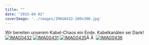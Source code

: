 ```yaml
---
title: ""
date: "2015-04-02"
coverImage: '../images/IMAG0432-200x300.jpg'
---
```


Wir bereiten unserem Kabel-Chaos ein Ende. Kabelkanälen sei Dank! [![IMAG0432](../images/IMAG0432-200x300.jpg)](https://hackzogtum-coburg.de/wp-content/uploads/2015/04/IMAG0432.jpg) [![IMAG0431](../images/IMAG0431-200x300.jpg)](https://hackzogtum-coburg.de/wp-content/uploads/2015/04/IMAG0431.jpg) [![IMAG0435](../images/IMAG0435-300x200.jpg)](https://hackzogtum-coburg.de/wp-content/uploads/2015/04/IMAG0435.jpg)Â Â  [![IMAG0436](../images/IMAG0436-300x200.jpg)](https://hackzogtum-coburg.de/wp-content/uploads/2015/04/IMAG0436.jpg)
